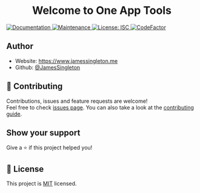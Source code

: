 <h1 align="center">Welcome to One App Tools</h1>
<p>
  <a href="https://github.com/JamesSingleton/one-app-tools#readme" target="_blank">
    <img alt="Documentation" src="https://img.shields.io/badge/documentation-yes-brightgreen.svg" />
  </a>
  <a href="https://github.com/JamesSingleton/one-app-tools/graphs/commit-activity" target="_blank">
    <img alt="Maintenance" src="https://img.shields.io/badge/Maintained%3F-yes-green.svg" />
  </a>
  <a href="https://github.com/JamesSingleton/one-app-tools/blob/main/LICENSE" target="_blank">
    <img alt="License: ISC" src="https://img.shields.io/github/license/JamesSingleton/one-app-tools" />
  </a>
  <a href="https://www.codefactor.io/repository/github/jamessingleton/one-app-tools"><img src="https://www.codefactor.io/repository/github/jamessingleton/one-app-tools/badge" alt="CodeFactor" /></a>
</p>

## Author

- Website: https://www.jamessingleton.me
- Github: [@JamesSingleton](https://github.com/JamesSingleton)

## 🤝 Contributing

Contributions, issues and feature requests are welcome!<br />Feel free to check [issues page](https://github.com/JamesSingleton/one-app-tools/issues). You can also take a look at the [contributing guide](https://github.com/JamesSingleton/one-app-tools/blob/main/CONTRIBUTING.md).

## Show your support

Give a ⭐️ if this project helped you!

## 📝 License

This project is [MIT](https://github.com/JamesSingleton/one-app-tools/blob/main/LICENSE) licensed.
